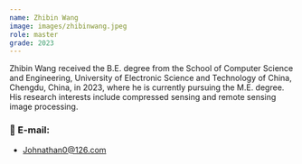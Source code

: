 ```yaml
---
name: Zhibin Wang
image: images/zhibinwang.jpeg
role: master
grade: 2023
---
```



Zhibin Wang received the B.E. degree from the School of Computer Science and Engineering, University of Electronic Science and Technology of China, Chengdu, China, in 2023, where he is currently pursuing the M.E. degree. His research interests include compressed sensing and remote sensing image processing.


### 📧 E-mail:
- Johnathan0@126.com
